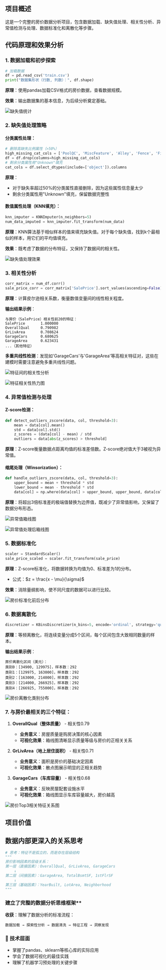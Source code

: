 ## 项目概述
这是一个完整的房价数据分析项目，包含数据加载、缺失值处理、相关性分析、异常值检测与处理、数据标准化和离散化等步骤。

## 代码原理和效果分析

### 1. 数据加载和初步探索

```python
# 加载数据
df = pd.read_csv('train.csv')
print("数据集形状（行数, 列数）：", df.shape)
```

**原理**：使用pandas加载CSV格式的房价数据，查看数据规模。

**效果**：输出数据集的基本信息，为后续分析奠定基础。

![缺失值统计](缺失值统计.png)

### 2. 缺失值处理策略

#### 分类属性处理：
```python
# 删除高缺失比例属性（>50%）
high_missing_cat_cols = ['PoolQC', 'MiscFeature', 'Alley', 'Fence', 'FireplaceQu']
df = df.drop(columns=high_missing_cat_cols)
# 剩余分类属性用"Unknown"填充
cat_cols = df.select_dtypes(include=['object']).columns
```

**原理**：
- 对于缺失率超过50%的分类属性直接删除，因为这些属性信息量太少
- 剩余分类属性用"Unknown"填充，保留数据完整性

#### 数值属性处理（KNN填充）：
```python
knn_imputer = KNNImputer(n_neighbors=5)
num_data_imputed = knn_imputer.fit_transform(num_data)
```

**原理**：KNN算法基于相似样本的值来填充缺失值。对于每个缺失值，找到k个最相似的样本，用它们的平均值填充。

**效果**：既考虑了数据的分布特征，又保持了数据间的相关性。

![缺失值处理效果](缺失值处理效果.png)

### 3. 相关性分析

```python
corr_matrix = num_df.corr()
sale_price_corr = corr_matrix['SalePrice'].sort_values(ascending=False)
```

**原理**：计算皮尔逊相关系数，衡量数值变量间的线性相关程度。

**输出结果示例**：
```
与房价（SalePrice）相关性前20的特征：
SalePrice       1.000000
OverallQual     0.790982
GrLivArea       0.708624
GarageCars      0.680625
GarageArea      0.623431
...（其他特征）
```

**多重共线性检测**：发现如'GarageCars'与'GarageArea'等高相关特征对，这些在建模时需要注意避免多重共线性问题。

![特征间的相关性分析](特征间的相关性分析.png)

![特征相关性热力图](特征相关性热力图.png)

### 4. 异常值检测与处理

#### Z-score检测：
```python
def detect_outliers_zscore(data, col, threshold=3):
    mean = data[col].mean()
    std = data[col].std()
    z_scores = (data[col] - mean) / std
    outliers = data[abs(z_scores) > threshold]
```

**原理**：Z-score衡量数据点距离均值的标准差倍数。Z-score绝对值大于3被视为异常值。

#### 缩尾处理（Winsorization）：
```python
def handle_outliers_zscore(data, col, threshold=3):
    upper_bound = mean + threshold * std
    lower_bound = mean - threshold * std
    data[col] = np.where(data[col] > upper_bound, upper_bound, data[col])
```

**原理**：将超出3倍标准差的极端值替换为边界值，既减少了异常值影响，又保留了数据分布形态。

![异常值箱线图](异常值箱线图.png)

![异常值处理后箱线图](异常值处理后箱线图.png)

### 5. 数据标准化

```python
scaler = StandardScaler()
sale_price_scaled = scaler.fit_transform(sale_price)
```

**原理**：Z-score标准化，将数据转换为均值为0、标准差为1的分布。
- 公式：$z = \frac{x - \mu}{\sigma}$

**效果**：消除量纲影响，使不同尺度的数据可以进行比较。

![房价标准化前后分布](房价标准化前后分布.png)

### 6. 数据离散化

```python
discretizer = KBinsDiscretizer(n_bins=5, encode='ordinal', strategy='quantile')
```

**原理**：等频离散化，将连续变量分成5个区间，每个区间包含大致相同数量的样本。

**输出结果示例**：
```
房价离散化区间（美元）：
类别0：[34900, 129975]，样本数：292
类别1：[129975, 163000]，样本数：292
类别2：[163000, 214000]，样本数：292
类别3：[214000, 266925]，样本数：292
类别4：[266925, 755000]，样本数：292
```

![房价离散化类别分布](房价离散化类别分布.png)

### 7. 与房价最相关的三个特征：

1. **OverallQual（整体质量）** - 相关性0.79
   - **业务意义**：房屋质量是购房决策的核心因素
   - **可视化效果**：箱线图清晰显示质量等级与房价的正相关关系

2. **GrLivArea（地上居住面积）** - 相关性0.71  
   - **业务意义**：面积是房价的基础决定因素
   - **可视化效果**：散点图展示明显的正相关趋势

3. **GarageCars（车库容量）** - 相关性0.68
   - **业务意义**：反映房屋配套设施水平
   - **可视化效果**：箱线图显示车库容量越大，房价越高

![房价Top3相关特征关系图](房价Top3相关特征关系图.png)
## 项目价值

## 数据内部更深入的关系思考

```python
# 思考：特征不是孤立的，而是存在层级结构
"""
房价影响因素的层级关系：
第一层（直接因素）：OverallQual, GrLivArea, GarageCars
    ↓
第二层（间接因素）：GarageArea, TotalBsmtSF, 1stFlrSF
    ↓
第三层（基础因素）：YearBuilt, LotArea, Neighborhood
"""
```

###  建立了完整的数据分析思维框架**

**收获**：理解了数据分析的标准流程：
```
数据加载 → 探索性分析 → 数据清洗 → 特征工程 → 洞察发现
```

### 🔑 **技术层面**
- 掌握了pandas、sklearn等核心库的实际应用
- 学会了数据可视化的最佳实践
- 理解了机器学习预处理的关键步骤
